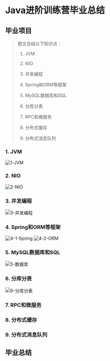 # Java进阶训练营毕业总结

## 毕业项目

> 图文总结以下知识点：
> 
> 1) JVM
> 
> 2) NIO
> 
> 3) 并发编程
> 
> 4) Spring和ORM等框架
> 
> 5) MySQL数据库和SQL
> 
> 6) 分库分表
> 
> 7) RPC和微服务
> 
> 8) 分布式缓存
> 
> 9) 分布式消息队列

### 1. JVM

![1-JVM](media/16121855933210/1-JVM.png)


### 2. NIO

![2-NIO](media/16121855933210/2-NIO.png)


### 3. 并发编程

![3-并发编程](media/16121855933210/3-%E5%B9%B6%E5%8F%91%E7%BC%96%E7%A8%8B.png)

### 4. Spring和ORM等框架

![4-1-Spring](media/16121855933210/4-1-Spring.png)
![4-2-ORM](media/16121855933210/4-2-ORM.png)

### 5. MySQL数据库和SQL

![5-数据库](media/16121855933210/5-%E6%95%B0%E6%8D%AE%E5%BA%93.png)

### 6. 分库分表

![6-分库分表](media/16121855933210/6-%E5%88%86%E5%BA%93%E5%88%86%E8%A1%A8.png)

### 7. RPC和微服务

### 8. 分布式缓存

### 9. 分布式消息队列

## 毕业总结



